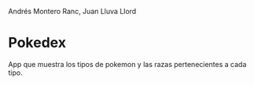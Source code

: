 Andrés Montero Ranc, Juan Lluva Llord

# Pokedex

App que muestra los tipos de pokemon y las razas pertenecientes a cada tipo.
